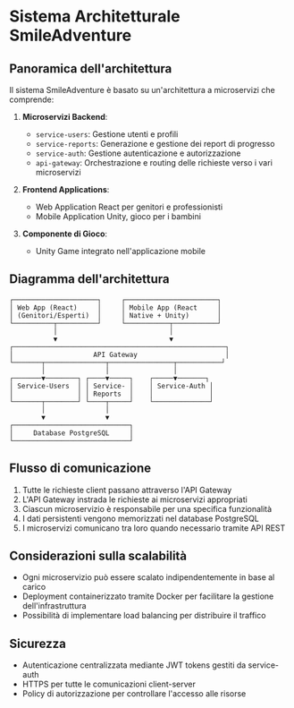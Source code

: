 # Sistema Architetturale SmileAdventure

## Panoramica dell'architettura

Il sistema SmileAdventure è basato su un'architettura a microservizi che comprende:

1. **Microservizi Backend**:
   - `service-users`: Gestione utenti e profili
   - `service-reports`: Generazione e gestione dei report di progresso
   - `service-auth`: Gestione autenticazione e autorizzazione
   - `api-gateway`: Orchestrazione e routing delle richieste verso i vari microservizi

2. **Frontend Applications**:
   - Web Application React per genitori e professionisti
   - Mobile Application  Unity, gioco per i bambini

3. **Componente di Gioco**:
   - Unity Game integrato nell'applicazione mobile

## Diagramma dell'architettura

```
┌─────────────────────┐     ┌───────────────────────┐
│ Web App (React)     │     │ Mobile App (React     │
│ (Genitori/Esperti)  │     │ Native + Unity)       │
└──────────┬──────────┘     └───────────┬───────────┘
           │                            │
           ▼                            ▼
┌─────────────────────────────────────────────────────┐
│                    API Gateway                      │
└───────┬───────────────┬────────────────┬───────────┘
        │               │                │
┌───────▼────────┐ ┌────▼─────┐    ┌─────▼───────┐
│ Service-Users  │ │ Service- │    │ Service-Auth │
│                │ │ Reports  │    │              │
└───────┬────────┘ └────┬─────┘    └──────────────┘
        │               │
        ▼               ▼
┌─────────────────────────────┐
│     Database PostgreSQL     │
└─────────────────────────────┘
```

## Flusso di comunicazione

1. Tutte le richieste client passano attraverso l'API Gateway
2. L'API Gateway instrada le richieste ai microservizi appropriati
3. Ciascun microservizio è responsabile per una specifica funzionalità
4. I dati persistenti vengono memorizzati nel database PostgreSQL
5. I microservizi comunicano tra loro quando necessario tramite API REST

## Considerazioni sulla scalabilità

- Ogni microservizio può essere scalato indipendentemente in base al carico
- Deployment containerizzato tramite Docker per facilitare la gestione dell'infrastruttura
- Possibilità di implementare load balancing per distribuire il traffico

## Sicurezza

- Autenticazione centralizzata mediante JWT tokens gestiti da service-auth
- HTTPS per tutte le comunicazioni client-server
- Policy di autorizzazione per controllare l'accesso alle risorse
